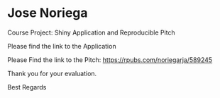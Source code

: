 # Jose Noriega
Course Project: Shiny Application and Reproducible Pitch

Please find the link to the Application

Please Find the link to the Pitch: https://rpubs.com/noriegarja/589245

Thank you for your evaluation.

Best Regards

